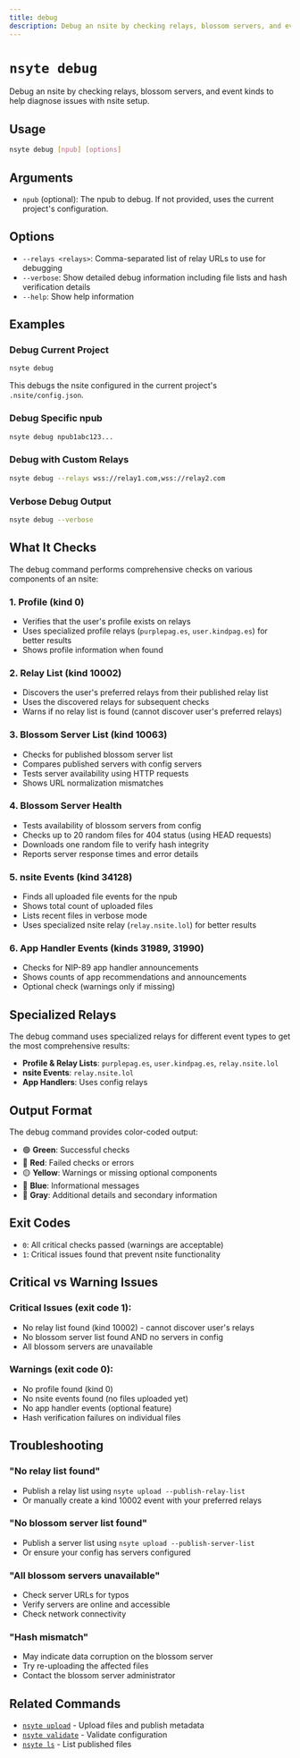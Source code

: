 ```yaml
---
title: debug
description: Debug an nsite by checking relays, blossom servers, and event kinds
---
```


# `nsyte debug`

Debug an nsite by checking relays, blossom servers, and event kinds to help diagnose issues with
nsite setup.

## Usage

```bash
nsyte debug [npub] [options]
```

## Arguments

- `npub` (optional): The npub to debug. If not provided, uses the current project's configuration.

## Options

- `--relays <relays>`: Comma-separated list of relay URLs to use for debugging
- `--verbose`: Show detailed debug information including file lists and hash verification details
- `--help`: Show help information

## Examples

### Debug Current Project

```bash
nsyte debug
```

This debugs the nsite configured in the current project's `.nsite/config.json`.

### Debug Specific npub

```bash
nsyte debug npub1abc123...
```

### Debug with Custom Relays

```bash
nsyte debug --relays wss://relay1.com,wss://relay2.com
```

### Verbose Debug Output

```bash
nsyte debug --verbose
```

## What It Checks

The debug command performs comprehensive checks on various components of an nsite:

### 1. Profile (kind 0)

- Verifies that the user's profile exists on relays
- Uses specialized profile relays (`purplepag.es`, `user.kindpag.es`) for better results
- Shows profile information when found

### 2. Relay List (kind 10002)

- Discovers the user's preferred relays from their published relay list
- Uses the discovered relays for subsequent checks
- Warns if no relay list is found (cannot discover user's preferred relays)

### 3. Blossom Server List (kind 10063)

- Checks for published blossom server list
- Compares published servers with config servers
- Tests server availability using HTTP requests
- Shows URL normalization mismatches

### 4. Blossom Server Health

- Tests availability of blossom servers from config
- Checks up to 20 random files for 404 status (using HEAD requests)
- Downloads one random file to verify hash integrity
- Reports server response times and error details

### 5. nsite Events (kind 34128)

- Finds all uploaded file events for the npub
- Shows total count of uploaded files
- Lists recent files in verbose mode
- Uses specialized nsite relay (`relay.nsite.lol`) for better results

### 6. App Handler Events (kinds 31989, 31990)

- Checks for NIP-89 app handler announcements
- Shows counts of app recommendations and announcements
- Optional check (warnings only if missing)

## Specialized Relays

The debug command uses specialized relays for different event types to get the most comprehensive
results:

- **Profile & Relay Lists**: `purplepag.es`, `user.kindpag.es`, `relay.nsite.lol`
- **nsite Events**: `relay.nsite.lol`
- **App Handlers**: Uses config relays

## Output Format

The debug command provides color-coded output:

- 🟢 **Green**: Successful checks
- 🔴 **Red**: Failed checks or errors
- 🟡 **Yellow**: Warnings or missing optional components
- 🔵 **Blue**: Informational messages
- 🔘 **Gray**: Additional details and secondary information

## Exit Codes

- `0`: All critical checks passed (warnings are acceptable)
- `1`: Critical issues found that prevent nsite functionality

## Critical vs Warning Issues

### Critical Issues (exit code 1):

- No relay list found (kind 10002) - cannot discover user's relays
- No blossom server list found AND no servers in config
- All blossom servers are unavailable

### Warnings (exit code 0):

- No profile found (kind 0)
- No nsite events found (no files uploaded yet)
- No app handler events (optional feature)
- Hash verification failures on individual files

## Troubleshooting

### "No relay list found"

- Publish a relay list using `nsyte upload --publish-relay-list`
- Or manually create a kind 10002 event with your preferred relays

### "No blossom server list found"

- Publish a server list using `nsyte upload --publish-server-list`
- Or ensure your config has servers configured

### "All blossom servers unavailable"

- Check server URLs for typos
- Verify servers are online and accessible
- Check network connectivity

### "Hash mismatch"

- May indicate data corruption on the blossom server
- Try re-uploading the affected files
- Contact the blossom server administrator

## Related Commands

- [`nsyte upload`](upload.md) - Upload files and publish metadata
- [`nsyte validate`](validate.md) - Validate configuration
- [`nsyte ls`](ls.md) - List published files
